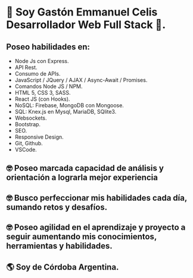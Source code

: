 # :wave: Soy Gastón Emmanuel Celis Desarrollador Web Full Stack :wave:.

## Poseo habilidades en:
- Node Js con Express.
- API Rest.
- Consumo de APIs.
- JavaScript / JQuery / AJAX / Async-Await / Promises.
- Comandos Node JS / NPM.
- HTML 5, CSS 3, SASS.
- React JS (con Hooks).
- NoSQL: Firebase, MongoDB con Mongoose.
- SQL: Knex.js en Mysql, MariaDB, SQlite3.
- Websockets.
- Bootstrap.
- SEO.
- Responsive Design.
- Git, Github.
- VSCode.

## :nerd_face: Poseo marcada capacidad de análisis y orientación a lograrla mejor experiencia
## :nerd_face: Busco perfeccionar mis habilidades cada día, sumando retos y desafíos.
## :nerd_face: Poseo agilidad en el aprendizaje y proyecto a seguir aumentando mis conocimientos, herramientas y habilidades.
## :earth_americas: Soy de Córdoba Argentina.
